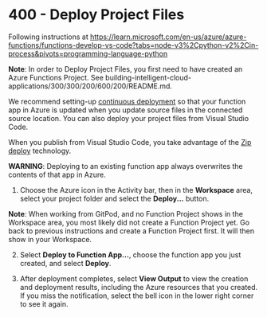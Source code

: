 # 400 - Deploy Project Files

Following instructions at https://learn.microsoft.com/en-us/azure/azure-functions/functions-develop-vs-code?tabs=node-v3%2Cpython-v2%2Cin-process&pivots=programming-language-python

**Note**: In order to Deploy Project Files, you first need to have created an Azure Functions Project. See building-intelligent-cloud-applications/300/300/200/600/200/README.md.

We recommend setting-up [continuous deployment](https://learn.microsoft.com/en-us/azure/azure-functions/functions-continuous-deployment) so that your function app in Azure is updated when you update source files in the connected source location. You can also deploy your project files from Visual Studio Code.

When you publish from Visual Studio Code, you take advantage of the [Zip deploy](https://learn.microsoft.com/en-us/azure/azure-functions/functions-deployment-technologies#zip-deploy) technology.

**WARNING**: Deploying to an existing function app always overwrites the contents of that app in Azure.

1. Choose the Azure icon in the Activity bar, then in the **Workspace** area, select your project folder and select the **Deploy...** button.

**Note**: When working from GitPod, and no Function Project shows in the Workspace area, you most likely did not create a Function Project yet. Go back to previous instructions and create a Function Project first. It will then show in your Workspace.

2. Select **Deploy to Function App...**, choose the function app you just created, and select **Deploy**.

3. After deployment completes, select **View Output** to view the creation and deployment results, including the Azure resources that you created. If you miss the notification, select the bell icon in the lower right corner to see it again.
